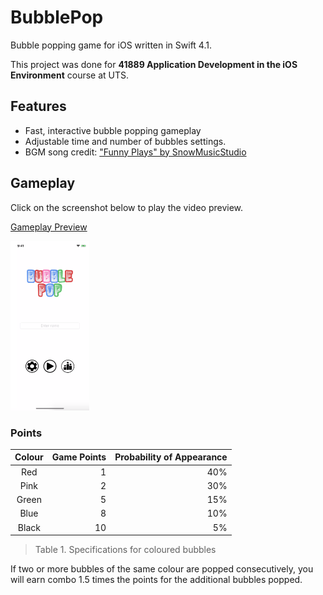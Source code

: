 # BubblePop

Bubble popping game for iOS written in Swift 4.1.

This project was done for **41889 Application Development in the iOS Environment** course at UTS.

## Features

* Fast, interactive bubble popping gameplay
* Adjustable time and number of bubbles settings.
* BGM song credit: ["Funny Plays" by SnowMusicStudio](https://www.melodyloops.com/tracks/funny-plays/)

## Gameplay

Click on the screenshot below to play the video preview.

[Gameplay Preview](https://youtu.be/Mo5552PMxYk)

[<img src="docs/BubblePop-Screenshot.png" width=25% />](https://youtu.be/Mo5552PMxYk)

### Points

| Colour | Game Points | Probability of Appearance |
| :----: | ----------: | ------------------------: |
|  Red   |           1 |                       40% |
|  Pink  |           2 |                       30% |
| Green  |           5 |                       15% |
|  Blue  |           8 |                       10% |
| Black  |          10 |                        5% |

> Table 1. Specifications for coloured bubbles

If two or more bubbles of the same colour are popped consecutively, you will earn combo 1.5 times the points for the additional bubbles popped.
